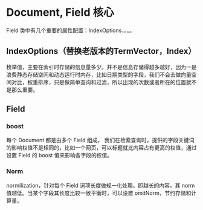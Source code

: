 # Document, Field 核心

Field 类中有几个重要的属性配置：IndexOptions，。。。

## IndexOptions（替换老版本的TermVector，Index）
枚举值，主要在索引时存储的信息量多少。并不是信息存储得越多越好，因为一是浪费静态存储空间和动态运行时内存，比如日期类型的字段，我们不会去做向量空间对比，权重排序，只是做简单查询和过滤，所以出现的次数或者所在的位置就不是那么重要。
 
## Field
### boost
每个 Document 都是由多个 Field 组成， 我们在检索查询时，提供的字段关键词的影响权值不是相同的，比如一个网页，可以标题就比内容占有更高的权值，通过设置 Field 的 boost 值来影响各字段的权值。

### Norm
normilization，针对每个 Field 词项长度做规一化处理。即越长的内容，其 norm 值越低。当某个字段其长度比较一致平衡时，可以设置 omitNorm，节约存储和计算量。